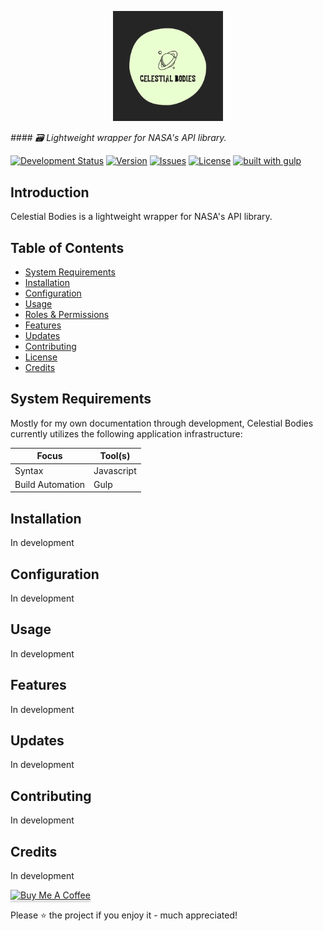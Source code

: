 
<p align="center" style="text-align: center">
	<img src="./.github/assets/celestial-bodies.png" alt="Celestial Bodies" width="35%" />
</p>

<p align="center" style="text-align: center">

<em> #### :card_file_box: Lightweight wrapper for NASA's API library.  </em>

</p>
<p align="center" style="text-align: center">

[![Development Status](https://img.shields.io/static/v1?label=status&message=Active&nbsp;Development&color=blue&style=flat-square&?logo=open-source-initiative&logoColor=ffffff)](#) [![Version](https://img.shields.io/github/v/release/hieronymous-bean/celestial-bodies?include_prereleases&style=flat-square)](#) [![Issues](https://img.shields.io/github/issues-raw/hieronymous-bean/celestial-bodies?style=flat-square)](#)
[![License](https://img.shields.io/github/license/hieronymous-bean/exemplar?style=flat-square)](#) [![built with gulp](https://img.shields.io/badge/gulp-builds_this_project-eb4a4b.svg?logo=data%3Aimage%2Fpng%3Bbase64%2CiVBORw0KGgoAAAANSUhEUgAAAAYAAAAOCAMAAAA7QZ0XAAAABlBMVEUAAAD%2F%2F%2F%2Bl2Z%2FdAAAAAXRSTlMAQObYZgAAABdJREFUeAFjAAFGRjSSEQzwUgwQkjAFAAtaAD0Ls2nMAAAAAElFTkSuQmCC&style=flat-square)](http://gulpjs.com/)

</p>

 

## Introduction
Celestial Bodies is a lightweight wrapper for NASA's API library. 

## Table of Contents

- [System Requirements](#system-requirements)
- [Installation](#installation)
- [Configuration](#configuration)
- [Usage](#usage)
- [Roles & Permissions](#roles--permissions)
- [Features](#features)
- [Updates](#updates)
- [Contributing](#contributing)
- [License](#license)
- [Credits](#credits)

## System Requirements

Mostly for my own documentation through development, Celestial Bodies currently utilizes the following application infrastructure:

Focus                             |  Tool(s)
----------------------------------|------------------------------------------------------------------------------------
Syntax                            | Javascript
Build Automation                  | Gulp

## Installation

In development

## Configuration

In development

## Usage

In development


## Features

In development

## Updates

In development

## Contributing

In development

## Credits

In development

<a href="https://www.buymeacoffee.com/hieronymousbean" target="_blank">
    <img src="https://www.buymeacoffee.com/assets/img/custom_images/orange_img.png" alt="Buy Me A Coffee" style="height: 41px !important;width: 174px !important;box-shadow: 0px 3px 2px 0px rgba(190, 190, 190, 0.5) !important;-webkit-box-shadow: 0px 3px 2px 0px rgba(190, 190, 190, 0.5) !important;" >
</a>

Please :star: the project if you enjoy it - much appreciated!